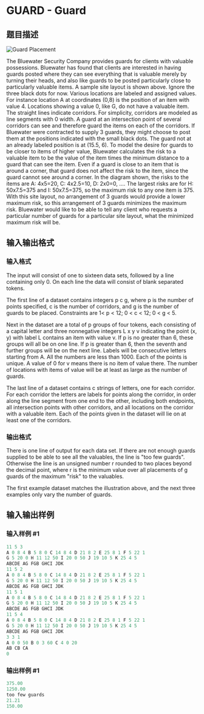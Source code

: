 # GUARD - Guard

## 题目描述

![Guard Placement](http://mcpc.cigas.net/archives/2007/mcpc2007/guard/guards.png)

The Bluewater Security Company provides guards for clients with valuable possessions. Bluewater has found that clients are interested in having guards posted where they can see everything that is valuable merely by turning their heads, and also like guards to be posted particularly close to particularly valuable items. A sample site layout is shown above. Ignore the three black dots for now. Various locations are labeled and assigned values. For instance location A at coordinates (0,8) is the position of an item with value 4. Locations showing a value 0, like G, do not have a valuable item. The straight lines indicate corridors. For simplicity, corridors are modeled as line segments with 0 width. A guard at an intersection point of several corridors can see and therefore guard the items on each of the corridors. If Bluewater were contracted to supply 3 guards, they might choose to post them at the positions indicated with the small black dots. The guard not at an already labeled position is at (15.5, 6). To model the desire for guards to be closer to items of higher value, Bluewater calculates the risk to a valuable item to be the value of the item times the minimum distance to a guard that can see the item. Even if a guard is close to an item that is around a corner, that guard does not affect the risk to the item, since the guard cannot see around a corner. In the diagram shown, the risks to the items are A: 4x5=20, C: 4x2.5=10, D: 2x0=0, .... The largest risks are for H: 50x7.5=375 and I: 50x7.5=375, so the maximum risk to any one item is 375. With this site layout, no arrangement of 3 guards would provide a lower maximum risk, so this arrangement of 3 guards minimizes the maximum risk. Bluewater would like to be able to tell any client who requests a particular number of guards for a particular site layout, what the minimized maximum risk will be.

## 输入输出格式

### 输入格式

The input will consist of one to sixteen data sets, followed by a line containing only 0. On each line the data will consist of blank separated tokens.

The first line of a dataset contains integers p c g, where p is the number of points specified, c is the number of corridors, and g is the number of guards to be placed. Constraints are 1< p < 12; 0 < c < 12; 0 < g < 5.

Next in the dataset are a total of p groups of four tokens, each consisting of a capital letter and three nonnegative integers L x y v indicating the point (x, y) with label L contains an item with value v. If p is no greater than 6, these groups will all be on one line. If p is greater than 6, then the seventh and further groups will be on the next line. Labels will be consecutive letters starting from A. All the numbers are less than 1000. Each of the points is unique. A value of 0 for v means there is no item of value there. The number of locations with items of value will be at least as large as the number of guards.

The last line of a dataset contains c strings of letters, one for each corridor. For each corridor the letters are labels for points along the corridor, in order along the line segment from one end to the other, including both endpoints, all intersection points with other corridors, and all locations on the corridor with a valuable item. Each of the points given in the dataset will lie on at least one of the corridors.

### 输出格式

There is one line of output for each data set. If there are not enough guards supplied to be able to see all the valuables, the line is "too few guards". Otherwise the line is an unsigned number r rounded to two places beyond the decimal point, where r is the minimum value over all placements of g guards of the maximum "risk" to the valuables.

The first example dataset matches the illustration above, and the next three examples only vary the number of guards.

## 输入输出样例

### 输入样例 #1

```cpp
11 5 3
A 0 8 4 B 5 8 0 C 14 8 4 D 21 8 2 E 25 8 1 F 5 22 1
G 5 20 0 H 11 12 50 I 20 0 50 J 19 10 5 K 25 4 5
ABCDE AG FGB GHCI JDK
11 5 2
A 0 8 4 B 5 8 0 C 14 8 4 D 21 8 2 E 25 8 1 F 5 22 1
G 5 20 0 H 11 12 50 I 20 0 50 J 19 10 5 K 25 4 5
ABCDE AG FGB GHCI JDK
11 5 1
A 0 8 4 B 5 8 0 C 14 8 4 D 21 8 2 E 25 8 1 F 5 22 1
G 5 20 0 H 11 12 50 I 20 0 50 J 19 10 5 K 25 4 5
ABCDE AG FGB GHCI JDK
11 5 4
A 0 8 4 B 5 8 0 C 14 8 4 D 21 8 2 E 25 8 1 F 5 22 1
G 5 20 0 H 11 12 50 I 20 0 50 J 19 10 5 K 25 4 5
ABCDE AG FGB GHCI JDK
3 3 1
A 0 0 50 B 0 3 60 C 4 0 20
AB CB CA
0
```


### 输出样例 #1

```cpp
375.00
1250.00
too few guards
21.21
150.00
```


